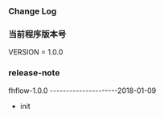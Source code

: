 
### Change Log

### 当前程序版本号
VERSION = 1.0.0

### release-note
fhflow-1.0.0 ---------------------2018-01-09  
* init
